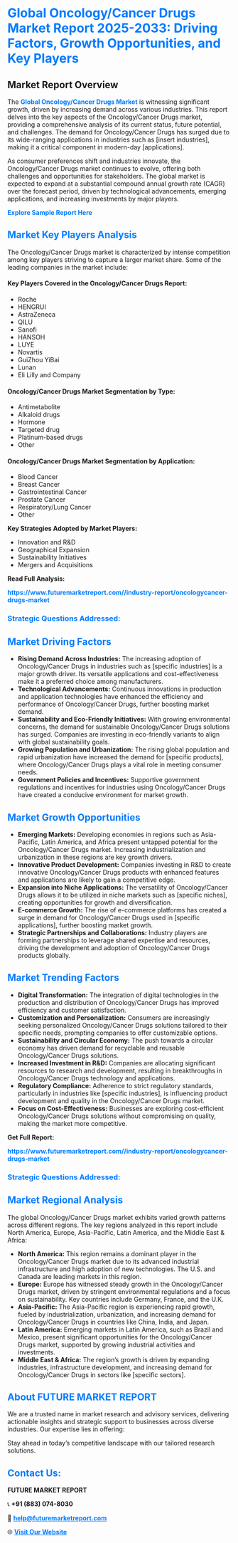 <h1 style="color: #007BFF;">Global Oncology/Cancer Drugs Market Report 2025-2033: Driving Factors, Growth Opportunities, and Key Players</h1>

<section id="overview">
<h2>Market Report Overview</h2>
<p>The <a href="https://www.futuremarketreport.com//industry-report/oncologycancer-drugs-market" style="color: #007BFF; text-decoration: none;"><strong>Global Oncology/Cancer Drugs Market</strong></a> is witnessing significant growth, driven by increasing demand across various industries. This report delves into the key aspects of the Oncology/Cancer Drugs market, providing a comprehensive analysis of its current status, future potential, and challenges. The demand for Oncology/Cancer Drugs has surged due to its wide-ranging applications in industries such as [insert industries], making it a critical component in modern-day [applications].</p>
<p>As consumer preferences shift and industries innovate, the Oncology/Cancer Drugs market continues to evolve, offering both challenges and opportunities for stakeholders. The global market is expected to expand at a substantial compound annual growth rate (CAGR) over the forecast period, driven by technological advancements, emerging applications, and increasing investments by major players.</p>
</section>

<section id="overview">
<p><a href="https://www.futuremarketreport.com//request-sample/reportId=61472" style="color: #007BFF; text-decoration: none;"><strong>Explore Sample Report Here</strong></a></p>
</section>

<section id="key-players">
<h2 style="color: #007BFF;">Market Key Players Analysis</h2>
<p>The Oncology/Cancer Drugs market is characterized by intense competition among key players striving to capture a larger market share. Some of the leading companies in the market include:</p>
<h4>Key Players Covered in the Oncology/Cancer Drugs Report:</h4>
<ul><li>Roche</li><li>HENGRUI</li><li>AstraZeneca</li><li>QILU</li><li>Sanofi</li><li>HANSOH</li><li>LUYE</li><li>Novartis</li><li>GuiZhou YiBai</li><li>Lunan</li><li>Eli Lilly and Company</li></ul>
<h4>Oncology/Cancer Drugs Market Segmentation by Type:</h4>
<ul><li>Antimetabolite</li><li>Alkaloid drugs</li><li>Hormone</li><li>Targeted drug</li><li>Platinum-based drugs</li><li>Other</li></ul>

<h4>Oncology/Cancer Drugs Market Segmentation by Application:</h4>
<ul><li>Blood Cancer</li><li>Breast Cancer</li><li>Gastrointestinal Cancer</li><li>Prostate Cancer</li><li>Respiratory/Lung Cancer</li><li>Other</li></ul>
<p><strong>Key Strategies Adopted by Market Players:</strong></p>
<ul>
<li>Innovation and R&D</li>
<li>Geographical Expansion</li>
<li>Sustainability Initiatives</li>
<li>Mergers and Acquisitions</li>
</ul>
</section>

<section>
<p><strong>Read Full Analysis: </strong></p><a href="https://www.futuremarketreport.com//industry-report/oncologycancer-drugs-market" style="color: #007BFF; text-decoration: none;"><strong>https://www.futuremarketreport.com//industry-report/oncologycancer-drugs-market</strong></a>
<h3 style="color: #007BFF;">Strategic Questions Addressed:</h3>
</section>

<section id="driving-factors">
<h2 style="color: #007BFF;">Market Driving Factors</h2>
<ul>
<li><strong>Rising Demand Across Industries:</strong> The increasing adoption of Oncology/Cancer Drugs in industries such as [specific industries] is a major growth driver. Its versatile applications and cost-effectiveness make it a preferred choice among manufacturers.</li>
<li><strong>Technological Advancements:</strong> Continuous innovations in production and application technologies have enhanced the efficiency and performance of Oncology/Cancer Drugs, further boosting market demand.</li>
<li><strong>Sustainability and Eco-Friendly Initiatives:</strong> With growing environmental concerns, the demand for sustainable Oncology/Cancer Drugs solutions has surged. Companies are investing in eco-friendly variants to align with global sustainability goals.</li>
<li><strong>Growing Population and Urbanization:</strong> The rising global population and rapid urbanization have increased the demand for [specific products], where Oncology/Cancer Drugs plays a vital role in meeting consumer needs.</li>
<li><strong>Government Policies and Incentives:</strong> Supportive government regulations and incentives for industries using Oncology/Cancer Drugs have created a conducive environment for market growth.</li>
</ul>
</section>

<section id="growth-opportunities">
<h2 style="color: #007BFF;">Market Growth Opportunities</h2>
<ul>
<li><strong>Emerging Markets:</strong> Developing economies in regions such as Asia-Pacific, Latin America, and Africa present untapped potential for the Oncology/Cancer Drugs market. Increasing industrialization and urbanization in these regions are key growth drivers.</li>
<li><strong>Innovative Product Development:</strong> Companies investing in R&D to create innovative Oncology/Cancer Drugs products with enhanced features and applications are likely to gain a competitive edge.</li>
<li><strong>Expansion into Niche Applications:</strong> The versatility of Oncology/Cancer Drugs allows it to be utilized in niche markets such as [specific niches], creating opportunities for growth and diversification.</li>
<li><strong>E-commerce Growth:</strong> The rise of e-commerce platforms has created a surge in demand for Oncology/Cancer Drugs used in [specific applications], further boosting market growth.</li>
<li><strong>Strategic Partnerships and Collaborations:</strong> Industry players are forming partnerships to leverage shared expertise and resources, driving the development and adoption of Oncology/Cancer Drugs products globally.</li>
</ul>
</section>

<section id="trending-factors">
<h2 style="color: #007BFF;">Market Trending Factors</h2>
<ul>
<li><strong>Digital Transformation:</strong> The integration of digital technologies in the production and distribution of Oncology/Cancer Drugs has improved efficiency and customer satisfaction.</li>
<li><strong>Customization and Personalization:</strong> Consumers are increasingly seeking personalized Oncology/Cancer Drugs solutions tailored to their specific needs, prompting companies to offer customizable options.</li>
<li><strong>Sustainability and Circular Economy:</strong> The push towards a circular economy has driven demand for recyclable and reusable Oncology/Cancer Drugs solutions.</li>
<li><strong>Increased Investment in R&D:</strong> Companies are allocating significant resources to research and development, resulting in breakthroughs in Oncology/Cancer Drugs technology and applications.</li>
<li><strong>Regulatory Compliance:</strong> Adherence to strict regulatory standards, particularly in industries like [specific industries], is influencing product development and quality in the Oncology/Cancer Drugs market.</li>
<li><strong>Focus on Cost-Effectiveness:</strong> Businesses are exploring cost-efficient Oncology/Cancer Drugs solutions without compromising on quality, making the market more competitive.</li>
</ul>
</section>

<section>
<p><strong>Get Full Report: </strong></p><a href="https://www.futuremarketreport.com//industry-report/oncologycancer-drugs-market" style="color: #007BFF; text-decoration: none;"><strong>https://www.futuremarketreport.com//industry-report/oncologycancer-drugs-market</strong></a>
<h3 style="color: #007BFF;">Strategic Questions Addressed:</h3>
</section>


<section id="regional-analysis">
<h2 style="color: #007BFF;">Market Regional Analysis</h2>
<p>The global Oncology/Cancer Drugs market exhibits varied growth patterns across different regions. The key regions analyzed in this report include North America, Europe, Asia-Pacific, Latin America, and the Middle East & Africa:</p>
<ul>
<li><strong>North America:</strong> This region remains a dominant player in the Oncology/Cancer Drugs market due to its advanced industrial infrastructure and high adoption of new technologies. The U.S. and Canada are leading markets in this region.</li>
<li><strong>Europe:</strong> Europe has witnessed steady growth in the Oncology/Cancer Drugs market, driven by stringent environmental regulations and a focus on sustainability. Key countries include Germany, France, and the U.K.</li>
<li><strong>Asia-Pacific:</strong> The Asia-Pacific region is experiencing rapid growth, fueled by industrialization, urbanization, and increasing demand for Oncology/Cancer Drugs in countries like China, India, and Japan.</li>
<li><strong>Latin America:</strong> Emerging markets in Latin America, such as Brazil and Mexico, present significant opportunities for the Oncology/Cancer Drugs market, supported by growing industrial activities and investments.</li>
<li><strong>Middle East & Africa:</strong> The region’s growth is driven by expanding industries, infrastructure development, and increasing demand for Oncology/Cancer Drugs in sectors like [specific sectors].</li>
</ul>
</section>

<footer>
<h2 style="color: #007BFF;">About FUTURE MARKET REPORT</h2>
<p>We are a trusted name in market research and advisory services, delivering actionable insights and strategic support to businesses across diverse industries. Our expertise lies in offering:</p>

<p>Stay ahead in today’s competitive landscape with our tailored research solutions.</p>

<h2 style="color: #007BFF;">Contact Us:</h2>
<p><strong>FUTURE MARKET REPORT</strong></p>
<p>📞 <strong>+91 (883) 074-8030</strong></p>
<p>📧 <strong><a href="mailto:help@futuremarketreport.com" style="color: #007BFF;">help@futuremarketreport.com</a></strong></p>
<p>🌐 <strong><a href="https://www.futuremarketreport.com/" style="color: #007BFF;">Visit Our Website</a></strong></p>
</footer>